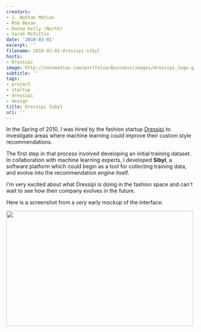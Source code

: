 ```yaml
---
creators:
- J. Nathan Matias
- Rob Bevan
- Donna Kelly (North)
- Sarah McVittie
date: '2010-03-01'
excerpt: ''
filename: 2010-03-01-dressipi-sibyl
hosts:
- Dressipi
image: http://natematias.com/portfolio/Business/images/dressipi_logo.gif
subtitle: ''
tags:
- project
- startup
- dressipi
- design
title: Dressipi Sibyl
uri: ''
---
```


In the Spring of 2010, I was hired by the fashion startup <a href="http://dressipi.com">Dressipi</a> to investigate areas where machine learning could improve their custom style recommendations.</p>
<p>The first step in that process involved developing an initial training dataset. In collaboration with machine learning experts, I developed <b>Sibyl</b>, a software platform which could begin as a tool for collecting training data, and evolve into the recommendation engine itself. </p>
<p>I'm very excited about what Dressipi is doing in the fashion space and can't wait to see how their company evolves in the future.</p>
<p>Here is a screenshot from a <i>very</i> early mockup of the interface:</p>
<img width="500" height="307" src="http://natematias.com/portfolio/images/sibyls_survey.png"/>